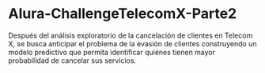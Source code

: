 # Alura-ChallengeTelecomX-Parte2
Después del análisis exploratorio de la cancelación de clientes en Telecom X, se busca anticipar el problema de la evasión de clientes construyendo un modelo predictivo que permita identificar quiénes tienen mayor probabilidad de cancelar sus servicios.
